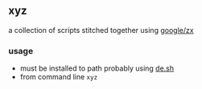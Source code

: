 ## xyz

a collection of scripts stitched together using [google/zx](https://github.com/google/zx)

### usage

- must be installed to path probably using [de.sh](https://github.com/ededejr/de.sh)
- from command line `xyz`
